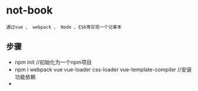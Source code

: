 # not-book
    通过vue 、 webpack 、 Node 、ES6等实现一个记事本
## 步骤
* npm init //初始化为一个npm项目
* npm i webpack vue vue-loader css-loader vue-template-compiler //安装功能依赖
* 
